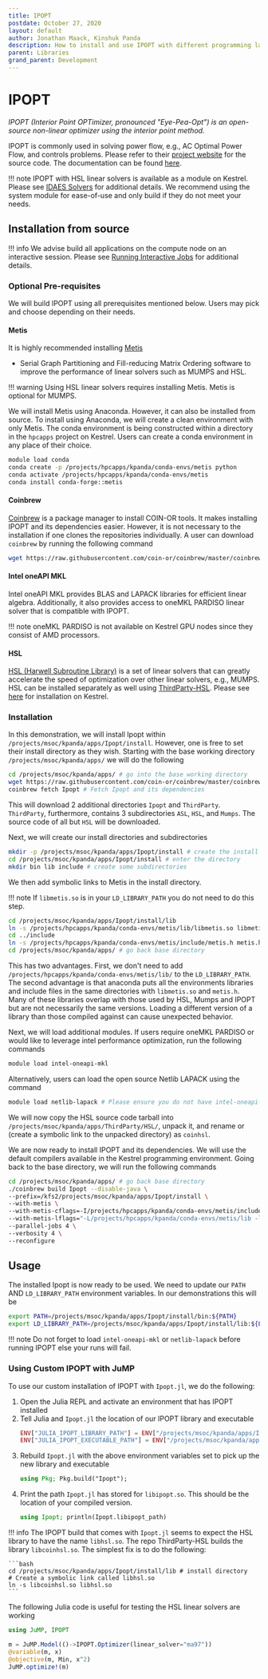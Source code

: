 ```yaml
---
title: IPOPT
postdate: October 27, 2020
layout: default
author: Jonathan Maack, Kinshuk Panda
description: How to install and use IPOPT with different programming languages
parent: Libraries
grand_parent: Development
---
```


# IPOPT

*IPOPT (Interior Point OPTimizer, pronounced "Eye-Pea-Opt") is an open-source non-linear optimizer using the interior point method.*

IPOPT is commonly used in solving power flow, e.g., AC Optimal Power Flow, and controls problems. Please refer to their [project website](https://github.com/coin-or/Ipopt) for the source code. The documentation can be found [here](https://coin-or.github.io/Ipopt/index.html).

!!! note
    IPOPT with HSL linear solvers is available as a module on Kestrel. Please see [IDAES Solvers](./idaes_solvers.md) for additional details. We recommend using the system module for ease-of-use and only build if they do not meet your needs.


## Installation from source

!!! info
    We advise build all applications on the compute node on an interactive session. Please see [Running Interactive Jobs](../Slurm/interactive_jobs.md#running-interactive-jobs) for additional details.

### Optional Pre-requisites

We will build IPOPT using all prerequisites mentioned below. Users may pick and
choose depending on their needs.

#### Metis

It is highly recommended installing [Metis](https://github.com/KarypisLab/METIS.git)
- Serial Graph Partitioning and Fill-reducing Matrix Ordering software to 
improve the performance of linear solvers such as MUMPS and HSL.

!!! warning
    Using HSL linear solvers requires installing Metis. Metis is optional for MUMPS.

We will install Metis using Anaconda. However, it can also be installed from source.
To install using Anaconda, we will create a clean environment with only Metis.
The conda environment is being constructed within a directory in the `hpcapps` project on 
Kestrel. Users can create a conda environment in any place of their choice.

```bash
module load conda
conda create -p /projects/hpcapps/kpanda/conda-envs/metis python
conda activate /projects/hpcapps/kpanda/conda-envs/metis
conda install conda-forge::metis
```

#### Coinbrew

[Coinbrew](https://github.com/coin-or/coinbrew) is a package manager to install
COIN-OR tools. It makes installing IPOPT and its dependencies easier. However, it 
is not necessary to the installation if one clones the repositories individually.
A user can download `coinbrew` by running the following command

```bash
wget https://raw.githubusercontent.com/coin-or/coinbrew/master/coinbrew
```

#### Intel oneAPI MKL

Intel oneAPI MKL provides BLAS and LAPACK libraries for efficient linear algebra.
Additionally, it also provides access to oneMKL PARDISO linear solver that is 
compatible with IPOPT.

!!! note
    oneMKL PARDISO is not available on Kestrel GPU nodes since they consist of AMD processors.

#### HSL

[HSL (Harwell Subroutine Library)](http://hsl.rl.ac.uk/ipopt) is a set of linear solvers 
that can greatly accelerate the speed of optimization over other linear solvers, e.g., MUMPS.
HSL can be installed separately as well using [ThirdParty-HSL](https://github.com/coin-or-tools/ThirdParty-HSL).
Please see [here](../Development/Libraries/hsl.md) for installation on Kestrel.

### Installation

In this demonstration, we will install Ipopt within
`/projects/msoc/kpanda/apps/Ipopt/install`. However, one is free to set their
install directory as they wish. Starting with the base working directory
`/projects/msoc/kpanda/apps/` we will do the following

```bash
cd /projects/msoc/kpanda/apps/ # go into the base working directory
wget https://raw.githubusercontent.com/coin-or/coinbrew/master/coinbrew # install coinbrew
coinbrew fetch Ipopt # Fetch Ipopt and its dependencies
```

This will download 2 additional directories `Ipopt` and `ThirdParty`.
`ThirdParty`, furthermore, contains 3 subdirectories `ASL`, `HSL`, and `Mumps`.
The source code of all but `HSL` will be downloaded. 

Next, we will create our install directories and subdirectories

```bash
mkdir -p /projects/msoc/kpanda/apps/Ipopt/install # create the install directory
cd /projects/msoc/kpanda/apps/Ipopt/install # enter the directory
mkdir bin lib include # create some subdirectories
```

We then add symbolic links to Metis in the install directory. 

!!! note
    If `libmetis.so` is in your `LD_LIBRARY_PATH` you do not need to do this step.

```bash
cd /projects/msoc/kpanda/apps/Ipopt/install/lib
ln -s /projects/hpcapps/kpanda/conda-envs/metis/lib/libmetis.so libmetis.so
cd ../include
ln -s /projects/hpcapps/kpanda/conda-envs/metis/include/metis.h metis.h
cd /projects/msoc/kpanda/apps/ # go back base directory
```

This has two advantages.
First, we don't need to add `/projects/hpcapps/kpanda/conda-envs/metis/lib/` to
the `LD_LIBRARY_PATH`.  The second advantage is that anaconda puts all the 
environments libraries and include files in the same directories with
`libmetis.so` and `metis.h`.  Many of these libraries overlap with those used
by HSL, Mumps and IPOPT but are not necessarily the same versions.  Loading a
different version of a library than those compiled against can cause unexpected behavior.

Next, we will load additional modules. If users require oneMKL PARDISO or would
like to leverage intel performance optimization, run the following commands

```bash
module load intel-oneapi-mkl
```

Alternatively, users can load the open source Netlib LAPACK using the command

```bash
module load netlib-lapack # Please ensure you do not have intel-oneapi-mkl loaded
```

We will now copy the HSL source code tarball into 
`/projects/msoc/kpanda/apps/ThirdParty/HSL/`, unpack it, and rename or (create a 
symbolic link to the unpacked directory) as `coinhsl`. 

We are now ready to install IPOPT and its dependencies. We will use the default
compilers available in the Kestrel programming environment. Going back to the base 
directory, we will run the following commands

```bash
cd /projects/msoc/kpanda/apps/ # go back base directory
./coinbrew build Ipopt --disable-java \
--prefix=/kfs2/projects/msoc/kpanda/apps/Ipopt/install \
--with-metis \
--with-metis-cflags=-I/projects/hpcapps/kpanda/conda-envs/metis/include \
--with-metis-lflags="-L/projects/hpcapps/kpanda/conda-envs/metis/lib -lmetis" \
--parallel-jobs 4 \
--verbosity 4 \
--reconfigure
```

## Usage

The installed Ipopt is now ready to be used. We need to update our `PATH` AND 
`LD_LIBRARY_PATH` environment variables. In our demonstrations this will be

```bash
export PATH=/projects/msoc/kpanda/apps/Ipopt/install/bin:${PATH}
export LD_LIBRARY_PATH=/projects/msoc/kpanda/apps/Ipopt/install/lib:${LD_LIBRARY_PATH}
```

!!! note
    Do not forget to load `intel-oneapi-mkl` or `netlib-lapack` before running IPOPT else your runs will fail.

### Using Custom IPOPT with JuMP

To use our custom installation of IPOPT with `Ipopt.jl`, we do the following:

1. Open the Julia REPL and activate an environment that has IPOPT installed
2. Tell Julia and `Ipopt.jl` the location of our IPOPT library and executable
    ```julia
    ENV["JULIA_IPOPT_LIBRARY_PATH"] = ENV["/projects/msoc/kpanda/apps/Ipopt/install/lib"]
    ENV["JULIA_IPOPT_EXECUTABLE_PATH"] = ENV["/projects/msoc/kpanda/apps/Ipopt/install/bin"]
    ```
3. Rebuild `Ipopt.jl` with the above environment variables set to pick up the new library and executable
    ```julia
    using Pkg; Pkg.build("Ipopt");
    ```
4. Print the path `Ipopt.jl` has stored for `libipopt.so`. This should be the location of your compiled version.
    ```julia
    using Ipopt; println(Ipopt.libipopt_path)
    ```

!!! info
    The IPOPT build that comes with `Ipopt.jl` seems to expect the HSL library to have the name `libhsl.so`. The repo ThirdParty-HSL builds the library `libcoinhsl.so`.  The simplest fix is to do the following:

    ```bash
    cd /projects/msoc/kpanda/apps/Ipopt/install/lib # install directory
    # Create a symbolic link called libhsl.so
    ln -s libcoinhsl.so libhsl.so
    ```

The following Julia code is useful for testing the HSL linear solvers are working

```julia
using JuMP, IPOPT

m = JuMP.Model(()->IPOPT.Optimizer(linear_solver="ma97"))
@variable(m, x)
@objective(m, Min, x^2)
JuMP.optimize!(m)
```